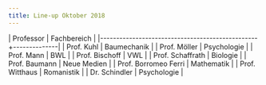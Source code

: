 ```yaml
---
title: Line-up Oktober 2018
---
```

| Professor                                       | Fachbereich  |
|-------------------------------------------------+--------------|
| Prof. Kuhl                                      | Baumechanik  |
| Prof. Möller                                    | Psychologie  |
| Prof. Mann                                      | BWL          |
| Prof. Bischoff                                  | VWL          |
| Prof. Schaffrath                                | Biologie     |
| Prof. Baumann                                   | Neue Medien  |
| Prof. Borromeo Ferri                            | Mathematik   |
| Prof. Witthaus                                  | Romanistik   |
| Dr. Schindler                                   | Psychologie  |
